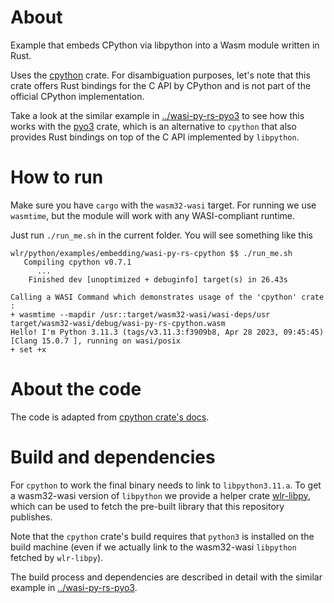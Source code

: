 # About

Example that embeds CPython via libpython into a Wasm module written in Rust.

Uses the [cpython](http://dgrunwald.github.io/rust-cpython/doc/cpython/index.html) crate. For disambiguation purposes, let's note that this crate offers Rust bindings for the C API by CPython and is not part of the official CPython implementation.

Take a look at the similar example in [../wasi-py-rs-pyo3](../wasi-py-rs-pyo3) to see how this works with the [pyo3](https://pyo3.rs/v0.19.0/) crate, which is an alternative to `cpython` that also provides Rust bindings on top of the C API implemented by `libpython`.

# How to run

Make sure you have `cargo` with the `wasm32-wasi` target. For running we use `wasmtime`, but the module will work with any WASI-compliant runtime.

Just run `./run_me.sh` in the current folder. You will see something like this

```
wlr/python/examples/embedding/wasi-py-rs-cpython $$ ./run_me.sh
   Compiling cpython v0.7.1
      ...
    Finished dev [unoptimized + debuginfo] target(s) in 26.43s

Calling a WASI Command which demonstrates usage of the 'cpython' crate :
+ wasmtime --mapdir /usr::target/wasm32-wasi/wasi-deps/usr target/wasm32-wasi/debug/wasi-py-rs-cpython.wasm
Hello! I'm Python 3.11.3 (tags/v3.11.3:f3909b8, Apr 28 2023, 09:45:45) [Clang 15.0.7 ], running on wasi/posix
+ set +x
```

# About the code

The code is adapted from [cpython crate's docs](https://github.com/dgrunwald/rust-cpython#usage).

# Build and dependencies

For `cpython` to work the final binary needs to link to `libpython3.11.a`. To get a wasm32-wasi version of `libpython` we provide a helper crate [wlr-libpy](../../../tools/wlr-libpy/), which can be used to fetch the pre-built library that this repository publishes.

Note that the `cpython` crate's build requires that `python3` is installed on the build machine (even if we actually link to the wasm32-wasi `libpython` fetched by `wlr-libpy`).

The build process and dependencies are described in detail with the similar example in [../wasi-py-rs-pyo3](../wasi-py-rs-pyo3).
